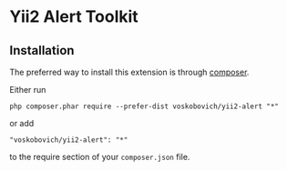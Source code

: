 Yii2 Alert Toolkit
================================

Installation
------------

The preferred way to install this extension is through [composer](http://getcomposer.org/download/).

Either run

```
php composer.phar require --prefer-dist voskobovich/yii2-alert "*"
```

or add

```
"voskobovich/yii2-alert": "*"
```

to the require section of your `composer.json` file.